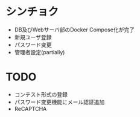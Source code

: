 # シンチョク
- DB及びWebサーバ部のDocker Compose化が完了
- 新規ユーザ登録
- パスワード変更
- 管理者設定(partially)

# TODO
- コンテスト形式の登録
- パスワード変更機能にメール認証追加
- ReCAPTCHA
